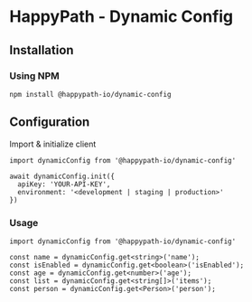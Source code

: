 # HappyPath - Dynamic Config

## Installation

### Using NPM
`npm install @happypath-io/dynamic-config`

## Configuration

Import & initialize client
```
import dynamicConfig from '@happypath-io/dynamic-config'

await dynamicConfig.init({
  apiKey: 'YOUR-API-KEY',
  environment: '<development | staging | production>'
})
```

### Usage
```
import dynamicConfig from '@happypath-io/dynamic-config'

const name = dynamicConfig.get<string>('name');
const isEnabled = dynamicConfig.get<boolean>('isEnabled');
const age = dynamicConfig.get<number>('age');
const list = dynamicConfig.get<string[]>('items');
const person = dynamicConfig.get<Person>('person');
```
